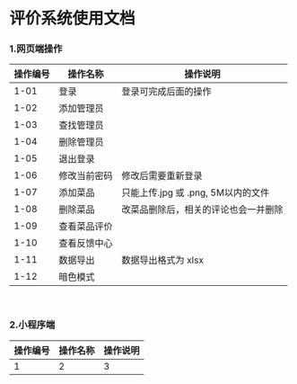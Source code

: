 
# 评价系统使用文档


### 1.网页端操作
|  操作编号 | 操作名称  | 操作说明 |
| ------------ | ------------ | ------------ |
| 1-01  | 登录  | 登录可完成后面的操作 |
| 1-02  | 添加管理员  |  |
| 1-03  | 查找管理员  |  |
| 1-04  | 删除管理员  |  |
| 1-05  | 退出登录  |  |
| 1-06  | 修改当前密码  | 修改后需要重新登录 |
| 1-07  | 添加菜品  | 只能上传.jpg 或 .png, 5M以内的文件 |
| 1-08  | 删除菜品  | 改菜品删除后，相关的评论也会一并删除 |
| 1-09  | 查看菜品评价  |  |
| 1-10  | 查看反馈中心  |  |
| 1-11  | 数据导出  | 数据导出格式为 xlsx |
| 1-12  | 暗色模式  |  |

<br/>

### 2.小程序端
|  操作编号 | 操作名称  | 操作说明 |
| ------------ | ------------ | ------------ |
| 1 | 2| 3 |

<!--stackedit_data:
eyJoaXN0b3J5IjpbMzIyNDI5ODM1LDE3ODI5MzA4OTJdfQ==
-->